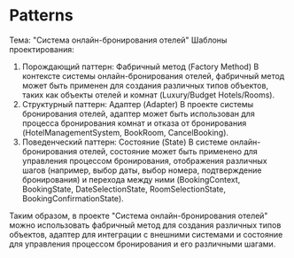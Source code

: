 # Patterns
Тема: "Система онлайн-бронирования отелей" Шаблоны проектирования:
1. Порождающий паттерн: Фабричный метод (Factory Method) В контексте системы онлайн-бронирования отелей, фабричный метод может быть применен для создания различных типов объектов, таких как объекты отелей и комнат (Luxury/Budget Hotels/Rooms).
2. Структурный паттерн: Адаптер (Adapter) В проекте системы бронирования отелей, адаптер может быть использован для процесса бронирования комнат и отказа от бронирования (HotelManagementSystem, BookRoom, CancelBooking).
3. Поведенческий паттерн: Состояние (State) В системе онлайн-бронирования отелей, состояние может быть применено для управления процессом бронирования, отображения различных шагов (например, выбор даты, выбор номера, подтверждение бронирования) и перехода между ними (BookingContext, BookingState, DateSelectionState, RoomSelectionState, BookingConfirmationState).
 
Таким образом, в проекте "Система онлайн-бронирования отелей" можно использовать фабричный метод для создания различных типов объектов, адаптер для интеграции с внешними системами и состояние для управления процессом бронирования и его различными шагами.
